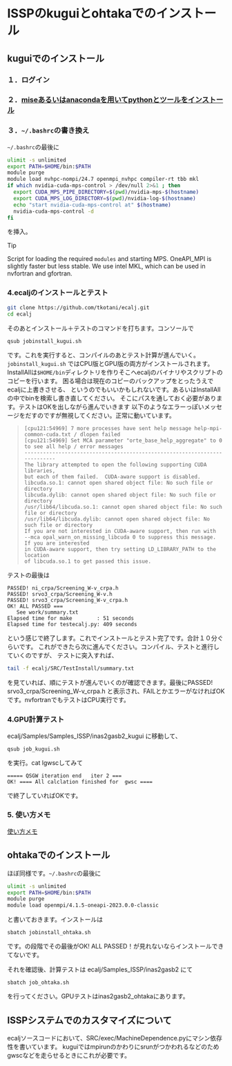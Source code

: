 <!-- 
Content-Type: text/markdown; charset=UTF-8
-->
# ISSPのkuguiとohtakaでのインストール

## kuguiでのインストール
### １．ログイン
### ２．[miseあるいはanacondaを用いてpythonとツールをインストール](./install.md)
### ３．`~/.bashrc`の書き換え
`~/.bashrc`の最後に
```bash
ulimit -s unlimited
export PATH=$HOME/bin:$PATH
module purge
module load nvhpc-nompi/24.7 openmpi_nvhpc compiler-rt tbb mkl
if which nvidia-cuda-mps-control > /dev/null 2>&1 ; then
  export CUDA_MPS_PIPE_DIRECTORY=$(pwd)/nvidia-mps-$(hostname)
  export CUDA_MPS_LOG_DIRECTORY=$(pwd)/nvidia-log-$(hostname)
  echo "start nvidia-cuda-mps-control at" $(hostname)
  nvidia-cuda-mps-control -d
fi
```
を挿入。
> [!TIP]
> Script for loading the required `modules` and starting MPS.
> OneAPI_MPI is slightly faster but less stable.
> We use intel MKL, which can be used in nvfortran and gfortran.


### 4.ecaljのインストールとテスト
```bash
git clone https://github.com/tkotani/ecalj.git
cd ecalj
```
そのあとインストール＋テストのコマンドを打ちます。コンソールで
```bash
qsub jobinstall_kugui.sh
```

です。これを実行すると、コンパイルのあとテスト計算が進んでいく。`jobinstall_kugui.sh` ではCPU版とGPU版の両方がインストールされます。
InstallAllは`$HOME/bin`ディレクトリを作りそこへecaljのバイナリやスクリプトのコピーを行います。
困る場合は現在のコピーのバックアップをとったうえでecaljに上書きさせる、
というのでもいいかもしれないです。あるいはInstallAllの中でbinを検索し書き直してください。
そこにパスを通しておく必要があります。テストはOKを出しながら進んでいきます
以下のようなエラーっぽいメッセージをだすのですが無視してください。正常に動いています。
>```
>[cpu121:54969] 7 more processes have sent help message help-mpi-common-cuda.txt / dlopen failed
>[cpu121:54969] Set MCA parameter "orte_base_help_aggregate" to 0 to see all help / error messages
>--------------------------------------------------------------------------
>The library attempted to open the following supporting CUDA libraries,
>but each of them failed.  CUDA-aware support is disabled.
>libcuda.so.1: cannot open shared object file: No such file or directory
>libcuda.dylib: cannot open shared object file: No such file or directory
>/usr/lib64/libcuda.so.1: cannot open shared object file: No such file or directory
>/usr/lib64/libcuda.dylib: cannot open shared object file: No such file or directory
>If you are not interested in CUDA-aware support, then run with
>--mca opal_warn_on_missing_libcuda 0 to suppress this message.  If you are interested
>in CUDA-aware support, then try setting LD_LIBRARY_PATH to the location
>of libcuda.so.1 to get passed this issue.
>```

テストの最後は
```text
PASSED! ni_crpa/Screening_W-v_crpa.h
PASSED! srvo3_crpa/Screening_W-v.h
PASSED! srvo3_crpa/Screening_W-v_crpa.h
OK! ALL PASSED ===
   See work/summary.txt
Elapsed time for make        : 51 seconds
Elapsed time for testecalj.py: 409 seconds
```
という感じで終了します。これでインストールとテスト完了です。合計１０分ぐらいです。
これができたら次に進んでください。コンパイル、テストと進行していくのですが、
テストに突入すれば、
```bash
tail -f ecalj/SRC/TestInstall/summary.txt
```
を見ていれば、順にテストが進んでいくのが確認できます。最後にPASSED! srvo3_crpa/Screening_W-v_crpa.h
と表示され、FAILとかエラーがなければOKです。nvfortranでもテストはCPU実行です。

### 4.GPU計算テスト
ecalj/Samples/Samples_ISSP/inas2gasb2_kugui
に移動して、
```
qsub job_kugui.sh
```
を実行。cat lgwscしてみて
```
===== QSGW iteration end   iter 2 ===
OK! ==== All calclation finished for  gwsc ====
```
で終了していればOKです。

### 5. 使い方メモ
[使い方メモ](../manual/UsageISSP.md)

## ohtakaでのインストール
ほぼ同様です。`~/.bashrc`の最後に
```bash
ulimit -s unlimited
export PATH=$HOME/bin:$PATH
module purge
module load openmpi/4.1.5-oneapi-2023.0.0-classic  
```
と書いておきます。インストールは
```
sbatch jobinstall_ohtaka.sh
```
です。の段階でその最後がOK! ALL PASSED！が見れないならインストールできてないです。

それを確認後、計算テストは
ecalj/Samples_ISSP/inas2gasb2
にて
```
sbatch job_ohtaka.sh
```
を行ってください。GPUテストはinas2gasb2_ohtakaにあります。


## ISSPシステムでのカスタマイズについて
ecaljソースコードにおいて、SRC/exec/MachineDependence.pyにマシン依存性を書いています。
kuguiではmpirunのかわりにsrunがつかわれるなどのためgwscなどを走らせるときにこれが必要です。

